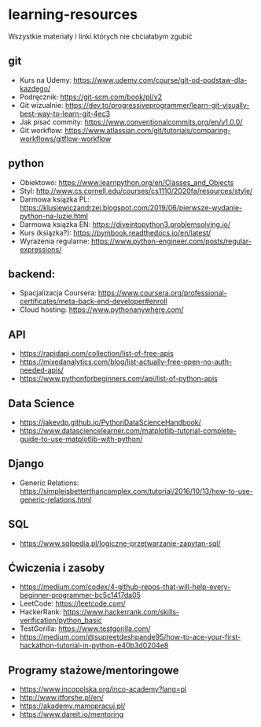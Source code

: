 # learning-resources
Wszystkie materiały i linki których nie chciałabym zgubić

## git
- Kurs na Udemy: https://www.udemy.com/course/git-od-podstaw-dla-kazdego/
- Podręcznik: https://git-scm.com/book/pl/v2
- Git wizualnie: https://dev.to/progressiveprogrammer/learn-git-visually-best-way-to-learn-git-4ec3
- Jak pisać commity: https://www.conventionalcommits.org/en/v1.0.0/
- Git workflow: https://www.atlassian.com/git/tutorials/comparing-workflows/gitflow-workflow

## python
- Obiektowo: https://www.learnpython.org/en/Classes_and_Objects
- Styl: http://www.cs.cornell.edu/courses/cs1110/2020fa/resources/style/
- Darmowa książka PL: https://klusiewiczandrzej.blogspot.com/2019/06/pierwsze-wydanie-python-na-luzie.html
- Darmowa książka EN: https://diveintopython3.problemsolving.io/
- Kurs (ksiązka?): https://pymbook.readthedocs.io/en/latest/
- Wyrażenia regularne: https://www.python-engineer.com/posts/regular-expressions/


## backend:
- Spacjalizacja Coursera: https://www.coursera.org/professional-certificates/meta-back-end-developer#enroll
- Cloud hosting: https://www.pythonanywhere.com/

## API
- https://rapidapi.com/collection/list-of-free-apis
- https://mixedanalytics.com/blog/list-actually-free-open-no-auth-needed-apis/
- https://www.pythonforbeginners.com/api/list-of-python-apis

## Data Science
- https://jakevdp.github.io/PythonDataScienceHandbook/
- https://www.datasciencelearner.com/matplotlib-tutorial-complete-guide-to-use-matplotlib-with-python/

## Django
- Generic Relations: https://simpleisbetterthancomplex.com/tutorial/2016/10/13/how-to-use-generic-relations.html

## SQL
- https://www.sqlpedia.pl/logiczne-przetwarzanie-zapytan-sql/

## Ćwiczenia i zasoby
- https://medium.com/codex/4-github-repos-that-will-help-every-beginner-programmer-bc5c1417da05
- LeetCode: https://leetcode.com/
- HackerRank: https://www.hackerrank.com/skills-verification/python_basic
- TestGorilla: https://www.testgorilla.com/
- https://medium.com/@supreetdeshpande95/how-to-ace-your-first-hackathon-tutorial-in-python-e40b3d0204e8

## Programy stażowe/mentoringowe
- https://www.incopolska.org/inco-academy?lang=pl
- http://www.itforshe.pl/en/
- https://akademy.mamopracuj.pl/
- https://www.dareit.io/mentoring
